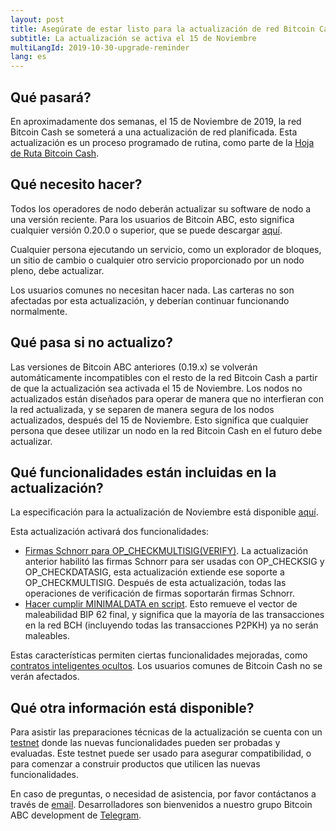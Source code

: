```yaml
---
layout: post
title: Asegúrate de estar listo para la actualización de red Bitcoin Cash
subtitle: La actualización se activa el 15 de Noviembre
multiLangId: 2019-10-30-upgrade-reminder
lang: es
---
```


## Qué pasará?

En aproximadamente dos semanas, el 15 de Noviembre de 2019, la red Bitcoin Cash se someterá a una actualización de red planificada. Esta actualización es un proceso programado de rutina, como parte de la [Hoja de Ruta Bitcoin Cash](https://www.bitcoincash.org/roadmap.html).

## Qué necesito hacer?

Todos los operadores de nodo deberán actualizar su software de nodo a una versión reciente. Para los usuarios de Bitcoin ABC, esto significa cualquier versión 0.20.0 o superior, que se puede descargar [aquí](https://download.bitcoinabc.org/).

Cualquier persona ejecutando un servicio, como un explorador de bloques, un sitio de cambio o cualquier otro servicio proporcionado por un nodo pleno, debe actualizar.

Los usuarios comunes no necesitan hacer nada. Las carteras no son afectadas por esta actualización, y deberían continuar funcionando normalmente.

## Qué pasa si no actualizo?

Las versiones de Bitcoin ABC anteriores (0.19.x) se volverán automáticamente incompatibles con el resto de la red Bitcoin Cash a partir de que la actualización sea activada el 15 de Noviembre. Los nodos no actualizados están diseñados para operar de manera que no interfieran con la red actualizada, y se separen de manera segura de los nodos actualizados, después del 15 de Noviembre. Esto significa que cualquier persona que desee utilizar un nodo en la red Bitcoin Cash en el futuro debe actualizar.

## Qué funcionalidades están incluidas en la actualización?

La especificación para la actualización de Noviembre está disponible [aquí](https://github.com/bitcoincashorg/bitcoincash.org/blob/master/spec/2019-11-15-upgrade.md).

Esta actualización activará dos funcionalidades:
* [Firmas Schnorr para OP_CHECKMULTISIG(VERIFY)](https://github.com/bitcoincashorg/bitcoincash.org/blob/master/spec/2019-11-15-schnorrmultisig.md). La actualización anterior habilitó las firmas Schnorr para ser usadas con OP_CHECKSIG y OP_CHECKDATASIG, esta actualización extiende ese soporte a OP_CHECKMULTISIG. Después de esta actualización, todas las operaciones de verificación de firmas soportarán firmas Schnorr.
* [Hacer cumplir MINIMALDATA en script](https://github.com/bitcoincashorg/bitcoincash.org/blob/master/spec/2019-11-15-minimaldata.md). Esto remueve el vector de maleabilidad BIP 62 final, y significa que la mayoría de las transacciones en la red BCH (incluyendo todas las transacciones P2PKH) ya no serán maleables.

Estas características permiten ciertas funcionalidades mejoradas, como [contratos inteligentes ocultos](https://youtu.be/6V98Q4FnSY0). Los usuarios comunes de Bitcoin Cash no se verán afectados.

## Qué otra información está disponible?

Para asistir las preparaciones técnicas de la actualización se cuenta con un [testnet](https://github.com/bitcoincashorg/bitcoincash.org/blob/master/workgroups/wg-testing/2019-11-15_upgrade_testnet.md) donde las nuevas funcionalidades pueden ser probadas y evaluadas.
Este testnet puede ser usado para asegurar compatibilidad, o para comenzar a construir productos que utilicen las nuevas funcionalidades.

En caso de preguntas, o necesidad de asistencia, por favor contáctanos a través de [email](mailto:info@bitcoinabc.org).
Desarrolladores son bienvenidos a nuestro grupo Bitcoin ABC development de [Telegram](https://t.me/joinchat/HCYr50mxRWjA2uLqii-psw).
